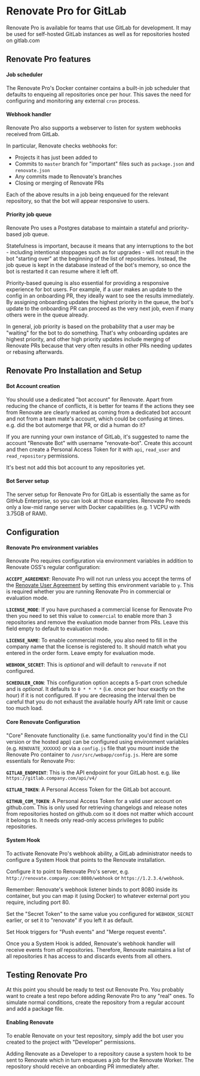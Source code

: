 # Renovate Pro for GitLab

Renovate Pro is available for teams that use GitLab for development. It may be used for self-hosted GitLab instances as well as for repositories hosted on gitlab.com

## Renovate Pro features

#### Job scheduler

The Renovate Pro's Docker container contains a built-in job scheduler that defaults to enqueing all repositories once per hour. This saves the need for configuring and monitoring any external `cron` process.

#### Webhook handler

Renovate Pro also supports a webserver to listen for system webhooks received from GitLab.

In particular, Renovate checks webhooks for:

  - Projects it has just been added to
  - Commits to `master` branch for "important" files such as `package.json` and `renovate.json`
  - Any commits made to Renovate's branches
  - Closing or merging of Renovate PRs
  
Each of the above results in a job being enqueued for the relevant repository, so that the bot will appear responsive to users.

#### Priority job queue

Renovate Pro uses a Postgres database to maintain a stateful and priority-based job queue.

Statefulness is important, because it means that any interruptions to the bot - including intentional stoppages such as for upgrades - will not result in the bot "starting over" at the beginning of the list of repositories. Instead, the job queue is kept in the database instead of the bot's memory, so once the bot is restarted it can resume where it left off.

Priority-based queuing is also essential for providing a responsive experience for bot users. For example, if a user makes an update to the config in an onboarding PR, they ideally want to see the results immediately. By assigning onboarding updates the highest priority in the queue, the bot's update to the onboarding PR can proceed as the very next job, even if many others were in the queue already.

In general, job priority is based on the probability that a user may be "waiting" for the bot to do something. That's why onboarding updates are highest priority, and other high priority updates include merging of Renovate PRs because that very often results in other PRs needing updates or rebasing afterwards.

## Renovate Pro Installation and Setup

#### Bot Account creation

You should use a dedicated "bot account" for Renovate. Apart from reducing the chance of conflicts, it is better for teams if the actions they see from Renovate are clearly marked as coming from a dedicated bot account and not from a team mate's account, which could be confusing at times. e.g. did the bot automerge that PR, or did a human do it?

If you are running your own instance of GitLab, it's suggested to name the account "Renovate Bot" with username "renovate-bot". Create this account and then create a Personal Access Token for it with `api`, `read_user` and `read_repository` permissions.

It's best not add this bot account to any repositories yet.

#### Bot Server setup

The server setup for Renovate Pro for GitLab is essentially the same as for GitHub Enterprise, so you can look at those examples. Renovate Pro needs only a low-mid range server with Docker capabilities (e.g. 1 VCPU with 3.75GB of RAM).

## Configuration

#### Renovate Pro environment variables

Renovate Pro requires configuration via environment variables in addition to Renovate OSS's regular configuration:

**`ACCEPT_AGREEMENT`**: Renovate Pro will not run unless you accept the terms of the [Renovate User Agreement](https://renovatebot.com/user-agreement) by setting this environment variable to `y`. This is required whether you are running Renovate Pro in commercial or evaluation mode.

**`LICENSE_MODE`**: If you have purchased a commercial license for Renovate Pro then you need to set this value to `commercial` to enable more than 3 repositories and remove the evaluation mode banner from PRs. Leave this field empty to default to evaluation mode.

**`LICENSE_NAME`**: To enable commercial mode, you also need to fill in the company name that the license is registered to. It should match what you entered in the order form. Leave empty for evaluation mode.

**`WEBHOOK_SECRET`**: This is _optional_ and will default to `renovate` if not configured.

**`SCHEDULER_CRON`**: This configuration option accepts a 5-part cron schedule and is _optional_. It defaults to `0 * * * *` (i.e. once per hour exactly on the hour) if it is not configured. If you are decreasing the interval then be careful that you do not exhaust the available hourly API rate limit or cause too much load.

#### Core Renovate Configuration

"Core" Renovate functionality (i.e. same functionality you'd find in the CLI version or the hosted app) can be configured using environment variables (e.g. `RENOVATE_XXXXXX`) or via a `config.js` file that you mount inside the Renovate Pro container to `/usr/src/webapp/config.js`. Here are some essentials for Renovate Pro:

**`GITLAB_ENDPOINT`**: This is the API endpoint for your GitLab host. e.g. like `https://gitlab.company.com/api/v4/`

**`GITLAB_TOKEN`**: A Personal Access Token for the GitLab bot account.

**`GITHUB_COM_TOKEN`**: A Personal Access Token for a valid user account on github.com. This is only used for retrieving changelogs and release notes from repositories hosted on github.com so it does not matter which account it belongs to. It needs only read-only access privileges to public repositories.

#### System Hook

To activate Renovate Pro's webhook ability, a GitLab administrator needs to configure a System Hook that points to the Renovate installation.

Configure it to point to Renovate Pro's server, e.g. `http://renovate.company.com:8080/webhook` or `https://1.2.3.4/webhook`.

Remember: Renovate's webhook listener binds to port 8080 inside its container, but you can map it (using Docker) to whatever external port you require, including port 80.

Set the "Secret Token" to the same value you configured for `WEBHOOK_SECRET` earlier, or set it to "renovate" if you left it as default.

Set Hook triggers for "Push events" and "Merge request events".

Once you a System Hook is added, Renovate's webhook handler will receive events from *all* repositories. Therefore, Renovate maintains a list of all repositories it has access to and discards events from all others.

## Testing Renovate Pro

At this point you should be ready to test out Renovate Pro. You probably want to create a test repo before adding Renovate Pro to any "real" ones. To simulate normal conditions, create the repository from a regular account and add a package file.

#### Enabling Renovate

To enable Renovate on your test repository, simply add the bot user you created to the project with "Developer" permissions.

Adding Renovate as a Developer to a repository cause a system hook to be sent to Renovate which in turn enqueues a job for the Renovate Worker. The repository should receive an onboarding PR immediately after.
